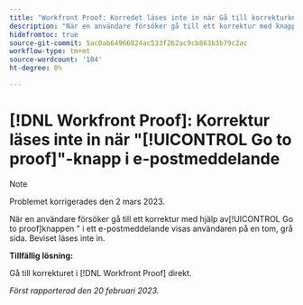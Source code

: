 ```yaml
---
title: "Workfront Proof: Korredet läses inte in när Gå till korrekturknapp används i e-postmeddelanden"
description: "När en användare försöker gå till ett korrektur med knappen Gå till korrektur i ett e-postmeddelande, kommer användaren till en tom, grå sida. Beviset läses inte in."
hidefromtoc: true
source-git-commit: 5ac0ab64966824ac533f262ac9cb863b3b79c2ac
workflow-type: tm+mt
source-wordcount: '104'
ht-degree: 0%

---
```



# [!DNL Workfront Proof]: Korrektur läses inte in när &quot;[!UICONTROL Go to proof]&quot;-knapp i e-postmeddelande

>[!NOTE]
>
>Problemet korrigerades den 2 mars 2023.

När en användare försöker gå till ett korrektur med hjälp av[!UICONTROL Go to proof]knappen &quot; i ett e-postmeddelande visas användaren på en tom, grå sida. Beviset läses inte in.

**Tillfällig lösning:**

Gå till korrekturet i [!DNL Workfront Proof] direkt.

_Först rapporterad den 20 februari 2023._

